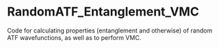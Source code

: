 # RandomATF_Entanglement_VMC
Code for calculating properties (entanglement and otherwise) of random ATF wavefunctions, as well as to perform VMC.
